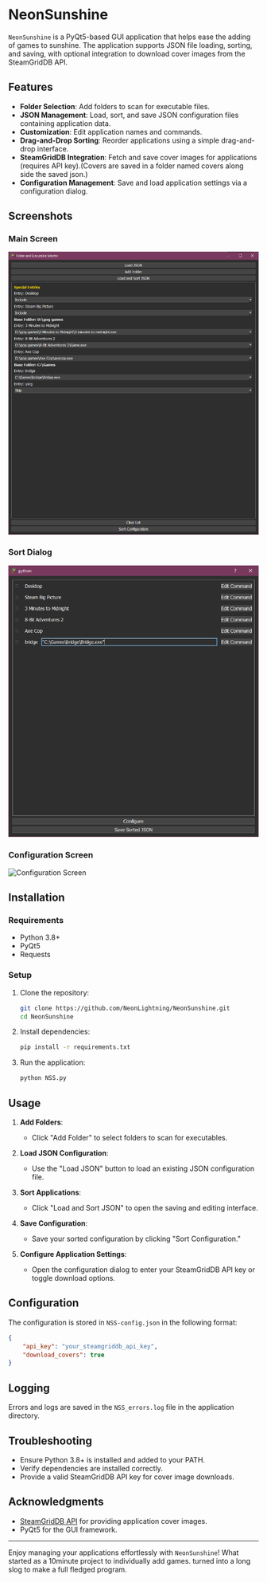# NeonSunshine

`NeonSunshine` is a PyQt5-based GUI application that helps ease the adding of games to sunshine. The application supports JSON file loading, sorting, and saving, with optional integration to download cover images from the SteamGridDB API.

## Features

- **Folder Selection**: Add folders to scan for executable files.
- **JSON Management**: Load, sort, and save JSON configuration files containing application data.
- **Customization**: Edit application names and commands.
- **Drag-and-Drop Sorting**: Reorder applications using a simple drag-and-drop interface.
- **SteamGridDB Integration**: Fetch and save cover images for applications (requires API key).(Covers are saved in a folder named covers along side the saved json.)
- **Configuration Management**: Save and load application settings via a configuration dialog.

## Screenshots

### Main Screen
![Main Screen](screenshots/screenshot1.png)

### Sort Dialog
![Sort Dialog](screenshots/screenshot2.png)

### Configuration Screen
![Configuration Screen](screenshots/screenshot3.png)

## Installation

### Requirements

- Python 3.8+
- PyQt5
- Requests

### Setup

1. Clone the repository:

   ```bash
   git clone https://github.com/NeonLightning/NeonSunshine.git
   cd NeonSunshine
   ```

2. Install dependencies:

   ```bash
   pip install -r requirements.txt
   ```

3. Run the application:

   ```bash
   python NSS.py
   ```

## Usage

1. **Add Folders**:

   - Click "Add Folder" to select folders to scan for executables.

2. **Load JSON Configuration**:

   - Use the "Load JSON" button to load an existing JSON configuration file.

3. **Sort Applications**:

   - Click "Load and Sort JSON" to open the saving and editing interface.

4. **Save Configuration**:

   - Save your sorted configuration by clicking "Sort Configuration."

5. **Configure Application Settings**:

   - Open the configuration dialog to enter your SteamGridDB API key or toggle download options.

## Configuration

The configuration is stored in `NSS-config.json` in the following format:

```json
{
    "api_key": "your_steamgriddb_api_key",
    "download_covers": true
}
```

## Logging

Errors and logs are saved in the `NSS_errors.log` file in the application directory.

## Troubleshooting

- Ensure Python 3.8+ is installed and added to your PATH.
- Verify dependencies are installed correctly.
- Provide a valid SteamGridDB API key for cover image downloads.

## Acknowledgments

- [SteamGridDB API](https://www.steamgriddb.com/) for providing application cover images.
- PyQt5 for the GUI framework.

---

Enjoy managing your applications effortlessly with `NeonSunshine`! What started as a 10minute project to individually add games. turned into a long slog to make a full fledged program.

